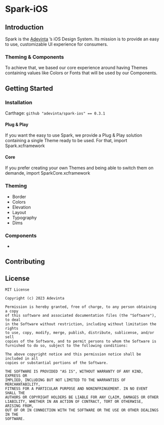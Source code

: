 # Spark-iOS
## Introduction
Spark is the [Adevinta](https://www.adevinta.com/) ’s iOS Design System.
Its mission is to provide an easy to use, customizable UI experience for consumers.

### Theming & Components
To achieve that, we based our core experience around having Themes containing values like Colors or Fonts that will be used by our Components.

## Getting Started
### Installation 
Carthage: `github "adevinta/spark-ios" == 0.3.1`

#### Plug & Play 
If you want the easy to use Spark, we provide a Plug & Play solution containing a single Theme ready to be used. For that, import Spark.xcframework

#### Core 
If you prefer creating your own Themes and being able to switch them on demande, import SparkCore.xcframework

### Theming
- Border
- Colors
- Elevation
- Layout
- Typography
- Dims

### Components
- 

## Contributing
## License

```
MIT License

Copyright (c) 2023 Adevinta

Permission is hereby granted, free of charge, to any person obtaining a copy
of this software and associated documentation files (the "Software"), to deal
in the Software without restriction, including without limitation the rights
to use, copy, modify, merge, publish, distribute, sublicense, and/or sell
copies of the Software, and to permit persons to whom the Software is
furnished to do so, subject to the following conditions:

The above copyright notice and this permission notice shall be included in all
copies or substantial portions of the Software.

THE SOFTWARE IS PROVIDED "AS IS", WITHOUT WARRANTY OF ANY KIND, EXPRESS OR
IMPLIED, INCLUDING BUT NOT LIMITED TO THE WARRANTIES OF MERCHANTABILITY,
FITNESS FOR A PARTICULAR PURPOSE AND NONINFRINGEMENT. IN NO EVENT SHALL THE
AUTHORS OR COPYRIGHT HOLDERS BE LIABLE FOR ANY CLAIM, DAMAGES OR OTHER
LIABILITY, WHETHER IN AN ACTION OF CONTRACT, TORT OR OTHERWISE, ARISING FROM,
OUT OF OR IN CONNECTION WITH THE SOFTWARE OR THE USE OR OTHER DEALINGS IN THE
SOFTWARE.
```
